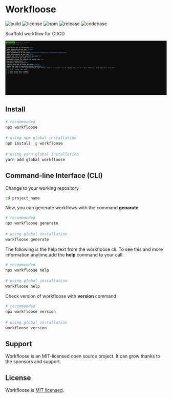 # Workfloose

![build](https://github.com/iamando/workfloose/workflows/build/badge.svg)
![license](https://img.shields.io/github/license/iamando/workfloose?color=success)
![npm](https://img.shields.io/npm/v/workfloose)
![release](https://img.shields.io/github/release-date/iamando/workfloose)
![codebase](https://github.com/iamando/workfloose/workflows/codebase/badge.svg)

Scaffold workflow for CI/CD

![Demo](docs/workfloose.png)

## Install

```bash
# recommended
npx workfloose

# using npm global installation
npm install -g workfloose

# using yarn global installation
yarn add global workfloose
```

## Command-line Interface (CLI)

Change to your working repository

```bash
cd project_name
```

Now, you can generate workflows with the command **genarate**

```bash
# recommended
npx workfloose generate

# using global installation
workfloose generate
```

The following is the help text from the workfloose cli. To see this and more information anytime,add the **help** command to your call.

```bash
# recommended
npx workfloose help

# using global installation
workfloose help
```

Check version of workfloose with **version** command

```bash
# recommended
npx workfloose version

# using global installation
workfloose version
```

## Support

Workfloose is an MIT-licensed open source project. It can grow thanks to the sponsors and support.

## License

Workfloose is [MIT licensed](LICENSE).

